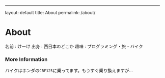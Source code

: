 ---
layout: default
title: About
permalink: /about/

# About
名前 : けーけ
出身 : 西日本のどこか
趣味 : プログラミング・旅・バイク

### More Information

バイクはホンダの`CBF125`に乗ってます。もうすぐ乗り換えますが...

